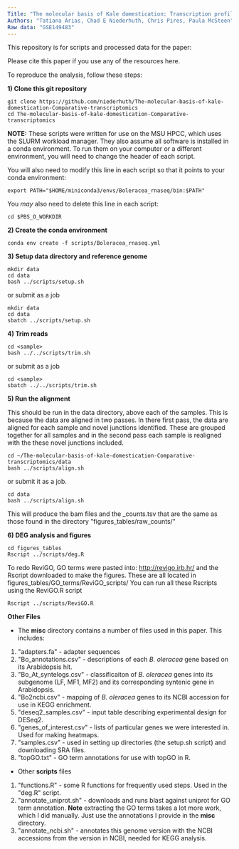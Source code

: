 ```yaml
---
Title: "The molecular basis of Kale domestication: Transcription profiling of developing leaves provides new insights into the evolution of a Brassica oleracea vegetative morphotype"
Authors: "Tatiana Arias, Chad E Niederhuth, Chris Pires, Paula McSteen"
Raw data: "GSE149483"
---
```

This repository is for scripts and processed data for the paper: 

Please cite this paper if you use any of the resources here.  

To reproduce the analysis, follow these steps:

**1) Clone this git repository**

```
git clone https://github.com/niederhuth/The-molecular-basis-of-kale-domestication-Comparative-transcriptomics
cd The-molecular-basis-of-kale-domestication-Comparative-transcriptomics
```

**NOTE:** These scripts were written for use on the MSU HPCC, which uses the SLURM workload manager. They also assume all software is installed in a conda environment. To run them on your computer or a different environment, you will need to change the header of each script. 

You will also need to modify this line in each script so that it points to your conda environment:

```
export PATH="$HOME/miniconda3/envs/Boleracea_rnaseq/bin:$PATH"
```

You _may_ also need to delete this line in each script:

```
cd $PBS_O_WORKDIR
```

**2) Create the conda environment**

```
conda env create -f scripts/Boleracea_rnaseq.yml
```

**3) Setup data directory and reference genome**

```
mkdir data
cd data
bash ../scripts/setup.sh
```
or submit as a job

```
mkdir data
cd data
sbatch ../scripts/setup.sh
```

**4) Trim reads**

```
cd <sample>
bash ../../scripts/trim.sh
```

or submit as a job

```
cd <sample>
sbatch ../../scripts/trim.sh
```

**5) Run the alignment**

This should be run in the data directory, above each of the samples. This is because the data are aligned in two passes. In there first pass, the data are aligned for each sample and novel junctions identified. These are grouped together for all samples and in the second pass each sample is realigned with the these novel junctions included.

```
cd ~/The-molecular-basis-of-kale-domestication-Comparative-transcriptomics/data
bash ../scripts/align.sh
```
or submit it as a job.

```
cd data
bash ../scripts/align.sh
```

This will produce the bam files and the <sample>\_counts.tsv that are the same as those found in the directory "figures_tables/raw_counts/"


**6) DEG analysis and figures** 

```
cd figures_tables
Rscript ../scripts/deg.R
```

To redo ReviGO, GO terms were pasted into: http://revigo.irb.hr/ and the Rscript downloaded to make the figures. These are all located in figures_tables/GO_terms/ReviGO_scripts/
You can run all these Rscripts using the ReviGO.R script

```
Rscript ../scripts/ReviGO.R
```

**Other Files**

* The **misc** directory contains a number of files used in this paper. This includes:

1) "adapters.fa" - adapter sequences
2) "Bo_annotations.csv" - descriptions of each _B. oleracea_ gene based on its Arabidopsis hit.
3) "Bo_At_syntelogs.csv" - classificaiton of _B. oleracea_ genes into its subgenome (LF, MF1, MF2) and its corresponding syntenic gene in Arabidopsis.
4) "Bo2ncbi.csv" - mapping of _B. oleracea_ genes to its NCBI accession for use in KEGG enrichment.
5) "deseq2_samples.csv" - input table describing experimental design for DESeq2.
6) "genes_of_interest.csv" - lists of particular genes we were interested in. Used for making heatmaps.
7) "samples.csv" - used in setting up directories (the setup.sh script) and downloading SRA files.
8) "topGO.txt" - GO term annotations for use with topGO in R.

* Other **scripts** files

1) "functions.R" - some R functions for frequently used steps. Used in the "deg.R" script.
2) "annotate_uniprot.sh" - downloads and runs blast against uniprot for GO term annotation. **Note** extracting the GO terms takes a lot more work, which I did manually. Just use the annotations I provide in the **misc** directory.
3) "annotate_ncbi.sh" - annotates this genome version with the NCBI accessions from the version in NCBI, needed for KEGG analysis. 


